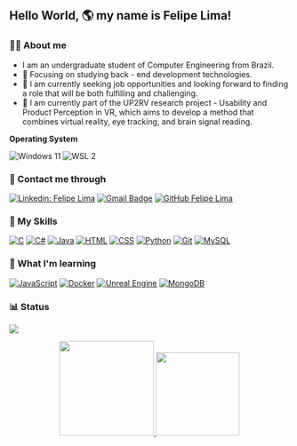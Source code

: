 ## Hello World, 🌎 my name is Felipe Lima!

<h3> 💪🏽 About me </h3>

- I am an undergraduate student of Computer Engineering from Brazil.
- 🎯 Focusing on studying back - end development technologies.
- 🔎 I am currently seeking job opportunities and looking forward to finding a role that will be both fulfilling and challenging.
- 🔭 I am currently part of the UP2RV research project - Usability and Product Perception in VR, which aims to develop a method that combines virtual reality, eye tracking, and brain signal reading.

**Operating System**

  ![Windows 11](https://img.shields.io/badge/Windows-11-2376BC?style=flat&logo=windows&logoColor=white)
  ![WSL 2](https://img.shields.io/badge/WSL-2-2376BC?style=flat&logo=windows-terminal&logoColor=white)


<h3> 📱 Contact me through </h3>

[![Linkedin: Felipe Lima](https://img.shields.io/badge/-FelipeArtur-blue?style=flat-square&logo=Linkedin&logoColor=white&link=https://www.linkedin.com/in/felipeartur/)](https://www.linkedin.com/in/felipeartur/)
[![Gmail Badge](https://img.shields.io/badge/-felipe.artur.ml@gmail.com-006bed?style=flat-square&logo=Gmail&logoColor=white&link=mailto:felipe.artur.ml@gmail.com)](mailto:felipe.artur.ml@gmail.com)
[![GitHub Felipe Lima](https://img.shields.io/github/followers/FelipeArtur?label=FelipeArtur&style=social)](https://github.com/FelipeArtur)

<h3> 🧰 My Skills </h3>

  [![C](https://img.shields.io/badge/C-A8B9CC?style=flat&logo=c&logoColor=white)](https://en.wikipedia.org/wiki/C_(programming_language))
  [![C#](https://img.shields.io/badge/C%23-239120?style=flat&logo=c-sharp&logoColor=white)](https://docs.microsoft.com/en-us/dotnet/csharp/)
  [![Java](https://img.shields.io/badge/Java-007396?style=flat&logo=java&logoColor=white)](https://www.java.com/)
  [![HTML](https://img.shields.io/badge/HTML-5-E34F26?style=flat&logo=html5&logoColor=white)](https://developer.mozilla.org/en-US/docs/Web/HTML)
  [![CSS](https://img.shields.io/badge/CSS-3-1572B6?style=flat&logo=css3&logoColor=white)](https://developer.mozilla.org/en-US/docs/Web/CSS)
  [![Python](https://img.shields.io/badge/Python-3.11.4-3776AB?style=flat&logo=python&logoColor=white)](https://www.python.org/)
  [![Git](https://img.shields.io/badge/Git-F05032?style=flat&logo=git&logoColor=white)](https://git-scm.com/)
  [![MySQL](https://img.shields.io/badge/MySQL-8.0.33-4479A1?style=flat&logo=mysql&logoColor=white)](https://www.mysql.com/)
  
<h3> 📖 What I'm learning </h3>

  [![JavaScript](https://img.shields.io/badge/JavaScript-F7DF1E?style=flat&logo=javascript&logoColor=black)](https://developer.mozilla.org/en-US/docs/Web/JavaScript)
  [![Docker](https://img.shields.io/badge/Docker-20.10-2496ED?style=flat&logo=docker&logoColor=white)](https://www.docker.com/)
  [![Unreal Engine](https://img.shields.io/badge/Unreal%20Engine-4.27-0E1128?style=flat&logo=unreal-engine&logoColor=white)](https://www.unrealengine.com/)
  [![MongoDB](https://img.shields.io/badge/MongoDB-4.4-green?style=flat&logo=mongodb&logoColor=white)](https://www.mongodb.com/)


<h3> 📊 Status </h3>

![](https://komarev.com/ghpvc/?username=FelipeArtur&color=006bed)
<div align="center" style="display: inline_block">
  <a href="[https://github.com/FelipeArtur](https://github.com/FelipeArtur)">
  <img height="170em" src="https://github-readme-stats.vercel.app/api?username=FelipeArtur&show_icons=true&theme=dark#gh-dark-mode-only)](https://github.com/anuraghazra/github-readme-stats#gh-dark-mode-only"/> 
  <img height="150em" src="https://github-readme-stats.vercel.app/api/top-langs/?username=FelipeArtur&hide_progress=true&langs_count=16&theme=dark"/>
</div>
